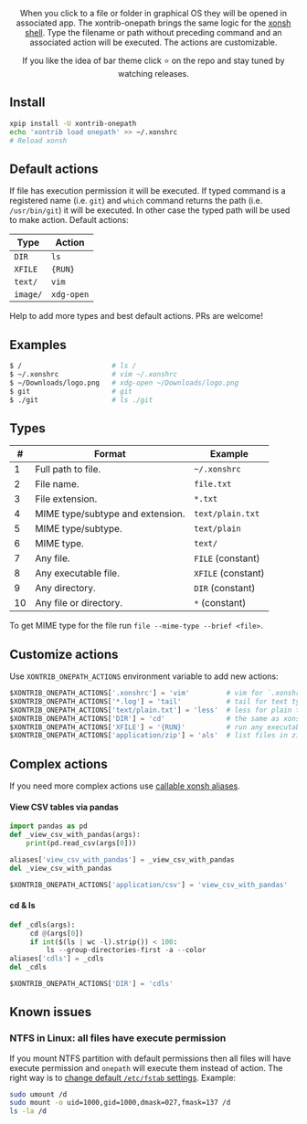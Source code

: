 <p align="center">
When you click to a file or folder in graphical OS they will be opened in associated app. The xontrib-onepath brings the same logic for the <a href="https://github.com/xonsh/xonsh/">xonsh shell</a>. Type the filename or path without preceding command and an associated action will be executed. The actions are customizable.
</p>

<p align="center">  
If you like the idea of bar theme click ⭐ on the repo and stay tuned by watching releases.
</p>

## Install
```bash
xpip install -U xontrib-onepath
echo 'xontrib load onepath' >> ~/.xonshrc
# Reload xonsh
```

## Default actions
If file has execution permission it will be executed. If typed command is a registered name (i.e. `git`) 
and `which` command returns the path (i.e. `/usr/bin/git`) it will be executed. In other case the typed
path will be used to make action. Default actions: 

| Type  | Action  |
|---|---|
| `DIR`  | `ls`  | 
| `XFILE`  | `{RUN}`  | 
| `text/` | `vim`|
| `image/` | `xdg-open` |

Help to add more types and best default actions. PRs are welcome!

## Examples
```bash
$ /                      # ls /
$ ~/.xonshrc             # vim ~/.xonshrc
$ ~/Downloads/logo.png   # xdg-open ~/Downloads/logo.png
$ git                    # git
$ ./git                  # ls ./git
```

## Types

| # | Format  | Example  |
|---|---------|----------|
| 1 | Full path to file.                | `~/.xonshrc`     |
| 2 | File name.                        | `file.txt`        | 
| 3 | File extension.                   | `*.txt`           |
| 4 | MIME type/subtype and extension.  | `text/plain.txt`  |
| 5 | MIME type/subtype.                | `text/plain`      |
| 6 | MIME type.                        | `text/`           |
| 7 | Any file.                         | `FILE` (constant) |
| 8 | Any executable file.              | `XFILE` (constant)|
| 9 | Any directory.                    | `DIR` (constant)  |
| 10| Any file or directory.            | `*` (constant)    |

To get MIME type for the file run `file --mime-type --brief <file>`.

## Customize actions
Use `XONTRIB_ONEPATH_ACTIONS` environment variable to add new actions:

```python
$XONTRIB_ONEPATH_ACTIONS['.xonshrc'] = 'vim'         # vim for `.xonshrc` file
$XONTRIB_ONEPATH_ACTIONS['*.log'] = 'tail'           # tail for text type *.log files
$XONTRIB_ONEPATH_ACTIONS['text/plain.txt'] = 'less'  # less for plain text *.txt files 
$XONTRIB_ONEPATH_ACTIONS['DIR'] = 'cd'               # the same as xonsh $AUTO_CD=True
$XONTRIB_ONEPATH_ACTIONS['XFILE'] = '{RUN}'          # run any executable file
$XONTRIB_ONEPATH_ACTIONS['application/zip'] = 'als'  # list files in zip file using atool
```

## Complex actions

If you need more complex actions use [callable xonsh aliases](https://xon.sh/tutorial.html#callable-aliases).

#### View CSV tables via pandas
```python
import pandas as pd
def _view_csv_with_pandas(args):
    print(pd.read_csv(args[0]))

aliases['view_csv_with_pandas'] = _view_csv_with_pandas
del _view_csv_with_pandas

$XONTRIB_ONEPATH_ACTIONS['application/csv'] = 'view_csv_with_pandas'
```

#### cd & ls
```python
def _cdls(args):
     cd @(args[0])
     if int($(ls | wc -l).strip()) < 100:
         ls --group-directories-first -a --color
aliases['cdls'] = _cdls
del _cdls

$XONTRIB_ONEPATH_ACTIONS['DIR'] = 'cdls'
```

## Known issues
### NTFS in Linux: all files have execute permission
If you mount NTFS partition with default permissions then all files will have execute permission 
and `onepath` will execute them instead of action. The right way 
is to [change default `/etc/fstab` settings](https://askubuntu.com/questions/113733/how-do-i-correctly-mount-a-ntfs-partition-in-etc-fstab).
Example:
```bash
sudo umount /d
sudo mount -o uid=1000,gid=1000,dmask=027,fmask=137 /d 
ls -la /d
```